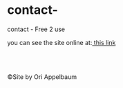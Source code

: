 # contact-
contact   - Free 2 use


you can see the site online at:<a href="https://contact-xyz.glitch.me/"> this link</a>

<br>
<br>

&copy;Site by Ori Appelbaum 
